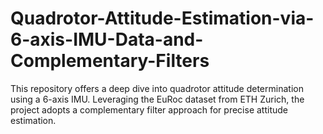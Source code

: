 # Quadrotor-Attitude-Estimation-via-6-axis-IMU-Data-and-Complementary-Filters
This repository offers a deep dive into quadrotor attitude determination using a 6-axis IMU. Leveraging the EuRoc dataset from ETH Zurich, the project adopts a complementary filter approach for precise attitude estimation.
